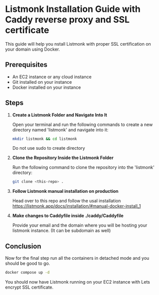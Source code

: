 # Listmonk Installation Guide with Caddy reverse proxy and SSL certificate

This guide will help you nstall Listmonk with proper SSL certification on your domain using Docker.

## Prerequisites

- An EC2 instance or any cloud instance
- Git installed on your instance
- Docker installed on your instance

## Steps

1. **Create a Listmonk Folder and Navigate Into It**

   Open your terminal and run the following commands to create a new directory named 'listmonk' and navigate into it:

   ```bash
   mkdir listmonk && cd listmonk
   ```

   Do not use sudo to create directory

2. **Clone the Repository Inside the Listmonk Folder**

   Run the following command to clone the repository into the 'listmonk' directory:

   ```bash
   git clone <this-repo> .
   ```

3. **Follow Listmonk manual installation on production**

   Head over to this repo and follow the usal installation https://listmonk.app/docs/installation/#manual-docker-install_1

4. **Make changes to Caddyfile inside ./caddy/Caddyfile**

   Provide your email and the domain where you will be hosting your listmonk instance. (It can be subdomain as well)

## Conclusion

Now for the final step run all the containers in detached mode and you should be good to go.

```bash
docker compose up -d
```

You should now have Listmonk running on your EC2 instance with Lets encrypt SSL certificate.
